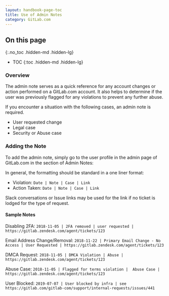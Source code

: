 ```yaml
---
layout: handbook-page-toc
title: Use of Admin Notes
category: GitLab.com
---
```


## On this page
{:.no_toc .hidden-md .hidden-lg}

- TOC
{:toc .hidden-md .hidden-lg}

### Overview

The admin note serves as a quick reference for any account changes or action performed on a GitLab.com account. It also helps to determine if the user was previously flagged for any violations to prevent any further abuse.

If you encounter a situation with the following cases, an admin note is required.

- User requested change
- Legal case
- Security or Abuse case

### Adding the Note

To add the admin note, simply go to the user profile in the admin page of GitLab.com in the section of Admin Notes:

In general, the formatting should be standard in a one liner format:

- Violation: `Date | Note | Case | Link`
- Action Taken: `Date | Note | Case | Link`

Slack conversations or Issue links may be used for the link if no ticket is lodged for the type of request.

#### Sample Notes

Disabling 2FA:
`2018-11-05 | 2FA removed | user requested | https://gitlab.zendesk.com/agent/tickets/123`

Email Address Change/Removal:
`2018-11-22 | Primary Email Change - No Access | User Requested | https://gitlab.zendesk.com/agent/tickets/123`

DMCA Request:
`2018-11-05 | DMCA Violation | Abuse | https://gitlab.zendesk.com/agent/tickets/123`

Abuse Case:
`2018-11-05 | Flagged for terms violation |  Abuse Case | https://gitlab.zendesk.com/agent/tickets/123` 

User Blocked:
`2019-07-07 | User blocked by infra | see https://gitlab.com/gitlab-com/support/internal-requests/issues/441`
